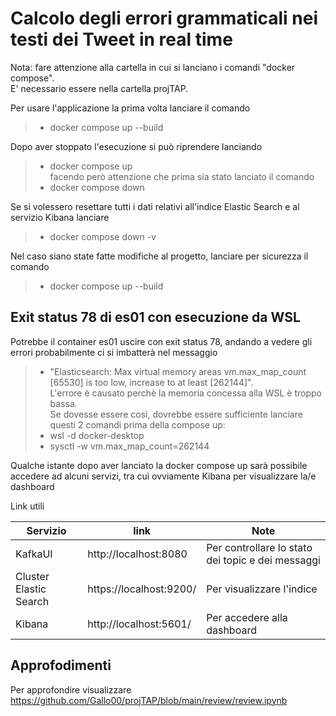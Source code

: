 # Calcolo degli errori grammaticali nei testi dei Tweet in real time

Nota: fare attenzione alla cartella in cui si lanciano i comandi "docker compose".<br>
E' necessario essere nella cartella projTAP.<br>

Per usare l'applicazione la prima volta lanciare il comando <br>
>- docker compose up --build <br>

Dopo aver stoppato l'esecuzione si può riprendere lanciando <br>
>- docker compose up  <br>
facendo però attenzione che prima sia stato lanciato il comando <br>
>- docker compose down <br>

Se si volessero resettare tutti i dati relativi all'indice Elastic Search e al servizio Kibana lanciare <br>
>- docker compose down -v <br>

Nel caso siano state fatte modifiche al progetto, lanciare per sicurezza il comando
>- docker compose up --build <br>

## Exit status 78 di es01 con esecuzione da WSL
Potrebbe il container es01 uscire con exit status 78, andando a vedere gli errori probabilmente ci si imbatterà nel messaggio <br>
>- "Elasticsearch: Max virtual memory areas vm.max_map_count [65530] is too low, increase to at least [262144]". <br>
L'errore è causato perchè la memoria concessa alla WSL è troppo bassa. <br>
Se dovesse essere così, dovrebbe essere sufficiente lanciare questi 2 comandi prima della compose up: <br>
>- wsl -d docker-desktop
>- sysctl -w vm.max_map_count=262144

Qualche istante dopo aver lanciato la docker compose up sarà possibile accedere ad alcuni servizi, tra cui ovviamente Kibana per visualizzare la/e dashboard 

Link utili

|Servizio                | link                   | Note                                              |
|------------------------|------------------------|---------------------------------------------------|
|KafkaUI                 |http://localhost:8080   | Per controllare lo stato dei topic e dei messaggi |
|Cluster Elastic Search  |https://localhost:9200/ | Per visualizzare l'indice                         |
|Kibana                  |http://localhost:5601/  | Per accedere alla dashboard                       |

## Approfodimenti
Per approfondire visualizzare https://github.com/Gallo00/projTAP/blob/main/review/review.ipynb

